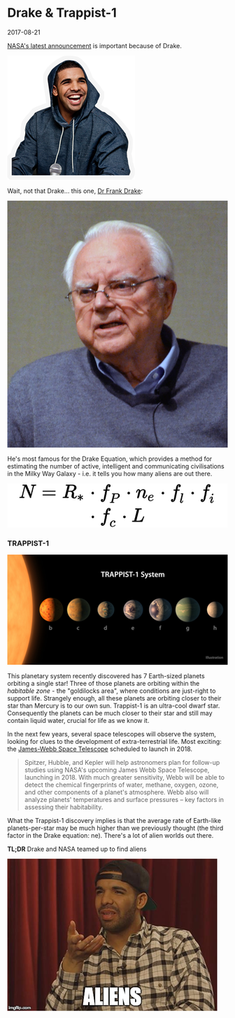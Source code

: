 # Drake & Trappist-1

2017-08-21

[NASA's latest announcement](https://www.nasa.gov/press-release/nasa-telescope-reveals-largest-batch-of-earth-size-habitable-zone-planets-around) is important because of Drake.

![drake-email-smile1](/images/drake/drake-email-smile1.png)

Wait, not that Drake... this one, [Dr Frank Drake](https://en.wikipedia.org/wiki/Drake_equation):

![Dr._Frank_Drake](/images/drake/Dr._Frank_Drake.jpg)

He's most famous for the Drake Equation, which provides a method for estimating the number of active, intelligent and communicating civilisations in the Milky Way Galaxy - i.e. it tells you how many aliens are out there.

![The Drake Equation](/images/drake/drake_equation.svg)

### TRAPPIST-1

![trappist-system-1](/images/drake/trappist-system-1.jpg)

This planetary system recently discovered has 7 Earth-sized planets orbiting a single star! Three of those planets are orbiting within the *habitable zone* - the "goldilocks area", where conditions are just-right to support life. Strangely enough, all these planets are orbiting closer to their star than Mercury is to our own sun. Trappist-1 is an ultra-cool dwarf star. Consequently the planets can be much closer to their star and still may contain liquid water, crucial for life as we know it. 

In the next few years, several space telescopes will observe the system, looking for clues to the development of extra-terrestrial life. Most exciting: the [James-Webb Space Telescope](https://jwst.nasa.gov/) scheduled to launch in 2018.

> Spitzer, Hubble, and Kepler will help astronomers plan for follow-up studies using NASA's upcoming James Webb Space Telescope, launching in 2018. With much greater sensitivity, Webb will be able to detect the chemical fingerprints of water, methane, oxygen, ozone, and other components of a planet's atmosphere. Webb also will analyze planets' temperatures and surface pressures – key factors in assessing their habitability.


What the Trappist-1 discovery implies is that the average rate of Earth-like planets-per-star may be much higher than we previously thought (the third factor in the Drake equation: ne). There's a lot of alien worlds out there.

**TL;DR**
Drake and NASA teamed up to find aliens

![drake_aliens](/images/drake/drake_aliens.jpg)